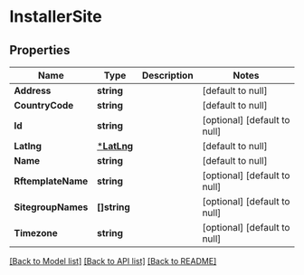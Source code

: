 # InstallerSite

## Properties
Name | Type | Description | Notes
------------ | ------------- | ------------- | -------------
**Address** | **string** |  | [default to null]
**CountryCode** | **string** |  | [default to null]
**Id** | **string** |  | [optional] [default to null]
**Latlng** | [***LatLng**](lat_lng.md) |  | [default to null]
**Name** | **string** |  | [default to null]
**RftemplateName** | **string** |  | [optional] [default to null]
**SitegroupNames** | **[]string** |  | [optional] [default to null]
**Timezone** | **string** |  | [optional] [default to null]

[[Back to Model list]](../README.md#documentation-for-models) [[Back to API list]](../README.md#documentation-for-api-endpoints) [[Back to README]](../README.md)

